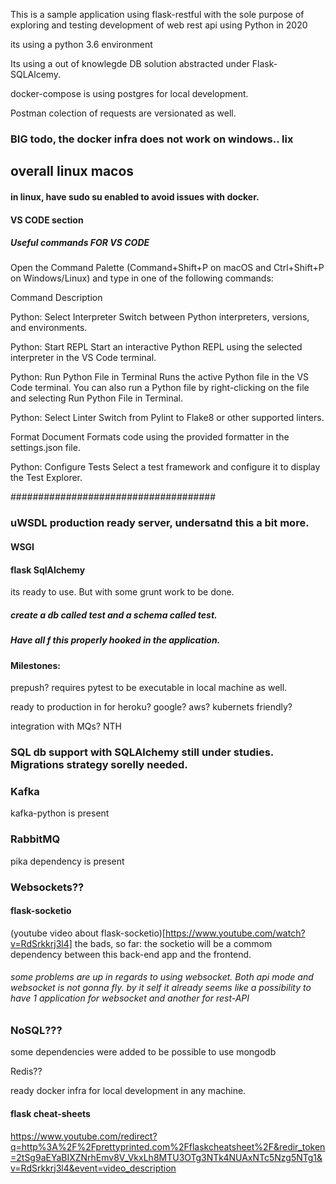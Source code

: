This is a sample application using flask-restful with the sole purpose of exploring and testing development of web rest api using Python in 2020

its using a python 3.6 environment

Its using a out of knowlegde DB solution abstracted under Flask-SQLAlcemy.

docker-compose is using postgres for local development.

Postman colection of requests are versionated as well.

### BIG todo, the docker infra does not work on windows.. lix

## overall linux macos

#### in linux, have sudo su enabled to avoid issues with docker.

#### VS CODE section

##### Useful commands FOR VS CODE

Open the Command Palette (Command+Shift+P on macOS and Ctrl+Shift+P on Windows/Linux) and type in one of the following commands:

Command Description

Python: Select Interpreter Switch between Python interpreters, versions, and environments.

Python: Start REPL Start an interactive Python REPL using the selected interpreter in the VS Code terminal.

Python: Run Python File in Terminal Runs the active Python file in the VS Code terminal. You can also run a Python file by right-clicking on the file and selecting Run Python File in Terminal.

Python: Select Linter Switch from Pylint to Flake8 or other supported linters.

Format Document Formats code using the provided formatter in the settings.json file.

Python: Configure Tests Select a test framework and configure it to display the Test Explorer.

#####################################

### uWSDL production ready server, undersatnd this a bit more.
#### WSGI

#### flask SqlAlchemy

its ready to use. But with some grunt work to be done. 
##### create a db called test and a schema called test. 
##### Have all f this properly hooked in the application.

#### Milestones:

prepush? requires pytest to be executable in local machine as well.

ready to production in for heroku? google? aws? kubernets friendly?

integration with MQs? NTH

### SQL db support with SQLAlchemy still under studies. Migrations strategy sorelly needed.

### Kafka

kafka-python is present

### RabbitMQ

pika dependency is present

### Websockets??

#### flask-socketio

(youtube video about flask-socketio)[https://www.youtube.com/watch?v=RdSrkkrj3l4]
the bads, so far: the socketio will be a commom dependency between this back-end app and the frontend.

###### some problems are up in regards to using websocket. Both api mode and websocket is not gonna fly. by it self it already seems like a possibility to have 1 application for websocket and another for rest-API

### NoSQL???

some dependencies were added to be possible to use mongodb

Redis??

ready docker infra for local development in any machine.

#### flask cheat-sheets

https://www.youtube.com/redirect?q=http%3A%2F%2Fprettyprinted.com%2Fflaskcheatsheet%2F&redir_token=2tSg9aEYaBIXZNrhEmv8V_VkxLh8MTU3OTg3NTk4NUAxNTc5Nzg5NTg1&v=RdSrkkrj3l4&event=video_description

